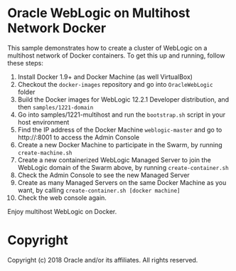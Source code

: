 Oracle WebLogic on Multihost Network Docker
==========
This sample demonstrates how to create a cluster of WebLogic on a multihost network of Docker containers. To get this up and running, follow these steps:

 1. Install Docker 1.9+ and Docker Machine (as well VirtualBox)
 2. Checkout the `docker-images` repository and go into `OracleWebLogic` folder
 3. Build the Docker images for WebLogic 12.2.1 Developer distribution, and then `samples/1221-domain`
 4. Go into samples/1221-multihost and run the `bootstrap.sh` script in your host environment
 5. Find the IP address of the Docker Machine `weblogic-master` and go to http://<ip>:8001 to access the Admin Console
 6. Create a new Docker Machine to participate in the Swarm, by running `create-machine.sh`
 7. Create a new containerized WebLogic Managed Server to join the WebLogic domain of the Swarm above, by running `create-container.sh`
 8. Check the Admin Console to see the new Managed Server
 9. Create as many Managed Servers on the same Docker Machine as you want, by calling `create-container.sh [docker machine]`
 10. Check the web console again.

Enjoy multihost WebLogic on Docker.

# Copyright
Copyright (c) 2018 Oracle and/or its affiliates. All rights reserved.
